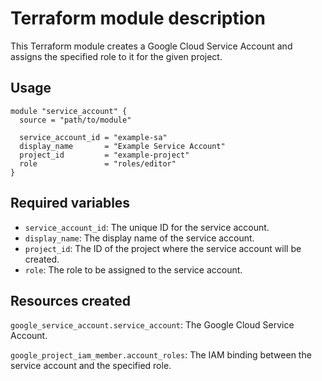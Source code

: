 # Terraform module description


This Terraform module creates a Google Cloud Service Account and assigns the specified role to it for the given project.

## Usage

```
module "service_account" {
  source = "path/to/module"

  service_account_id = "example-sa"
  display_name       = "Example Service Account"
  project_id         = "example-project"
  role               = "roles/editor"
}
```

## Required variables

- `service_account_id`: The unique ID for the service account.
- `display_name`: The display name of the service account.
- `project_id`: The ID of the project where the service account will be created.
- `role`: The role to be assigned to the service account.

## Resources created
`google_service_account.service_account`: The Google Cloud Service Account.

`google_project_iam_member.account_roles`: The IAM binding between the service account and the specified role.
